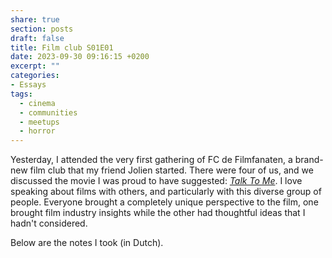 ```yaml
---
share: true
section: posts
draft: false
title: Film club S01E01
date: 2023-09-30 09:16:15 +0200
excerpt: ""
categories:
- Essays
tags:
  - cinema
  - communities
  - meetups
  - horror
---
```


 
Yesterday, I attended the very first gathering of FC de Filmfanaten, a brand-new film club that my friend Jolien started. There were four of us, and we discussed the movie I was proud to have suggested: _[Talk To Me](Talk%20To%20Me.md)_. I love speaking about films with others, and particularly with this diverse group of people. Everyone brought a completely unique perspective to the film, one brought film industry insights while the other had thoughtful ideas that I hadn't considered. 

Below are the notes I took (in Dutch).

<!-- <img src="https://res.cloudinary.com/dbi2zounq/image/upload/v1696058374/FC_de_Filmfanaten_aflevering_1_-_1_eofyos.jpg" alt="A stylistic illustration of the cover of the movie 'Talk To Me', with a banner for the film club" class="border border-gray-200 dark:border-gray-700">
<img src="https://res.cloudinary.com/dbi2zounq/image/upload/v1696058379/FC_de_Filmfanaten_aflevering_1_-_2_lagm9a.jpg" alt="Impressions and associations we had as a result of watching the movie" class="border border-gray-200 dark:border-gray-700">
<img src="https://res.cloudinary.com/dbi2zounq/image/upload/v1696058374/FC_de_Filmfanaten_aflevering_1_-_3_n6yio4.jpg" alt="Our combined rating and feedback" class="border border-gray-200 dark:border-gray-700"> -->